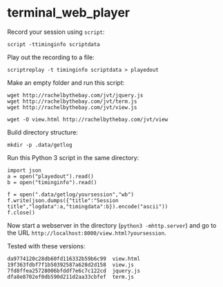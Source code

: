 terminal_web_player
===================

Record your session using `script`:

    script -ttiminginfo scriptdata
    
Play out the recording to a file:

    scriptreplay -t timinginfo scriptdata > playedout

Make an empty folder and run this script:
 
    wget http://rachelbythebay.com/jvt/jquery.js
    wget http://rachelbythebay.com/jvt/term.js
    wget http://rachelbythebay.com/jvt/view.js

    wget -O view.html http://rachelbythebay.com/jvt/view
    
Build directory structure:

    mkdir -p .data/getlog
    
Run this Python 3 script in the same directory:

    import json
    a = open("playedout").read()
    b = open("timinginfo").read()

    f = open(".data/getlog/yoursession","wb")
    f.write(json.dumps({"title":"Session title","logdata":a,"timingdata":b}).encode("ascii"))
    f.close()
    
Now start a webserver in the directory (`python3 -mhttp.server`) and go to the URL `http://localhost:8000/view.html?yoursession`.

Tested with these versions:

    da9774120c28db60fd116332b59b6c99  view.html
    19f363fdbf7f1b50392587a628d2d158  view.js
    7fd8ffea25728006bfddf7e6c7c122cd  jquery.js
    dfa8e8702ef0db590d211d2aa33cbfef  term.js
